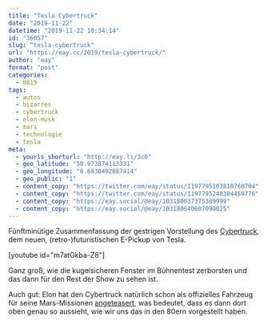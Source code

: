 ```yaml
---
title: "Tesla Cybertruck"
date: "2019-11-22"
datetime: "2019-11-22 10:34:14"
id: "36057"
slug: "tesla-cybertruck"
url: "https://eay.cc/2019/tesla-cybertruck/"
author: "eay"
format: "post"
categories:
  - 0815
tags:
  - autos
  - bizarres
  - cybertruck
  - elon-musk
  - mars
  - technologie
  - tesla
meta:
  - yourls_shorturl: "http://eay.li/3c0"
  - geo_latitude: "50.973874113331"
  - geo_longitude: "6.6830492087414"
  - geo_public: "1"
  - content_copy: "https://twitter.com/eay/status/1197795103810760704"
  - content_copy: "https://twitter.com/eay/status/1197795248304459776"
  - content_copy: "https://eay.social/@eay/103180637375389999"
  - content_copy: "https://eay.social/@eay/103180640607090025"
---
```


Fünftminütige Zusammenfassung der gestrigen Vorstellung des [Cybertruck](https://www.tesla.com/cybertruck), dem neuen, (retro-)futuristischen E-Pickup von Tesla.

\[youtube id="m7atGkba-Z8"\]

Ganz groß, wie die kugelsicheren Fenster im Bühnentest zerborsten und das dann für den Rest der Show zu sehen ist.

Auch gut: Elon hat den Cybertruck natürlich schon als offizielles Fahrzeug für seine Mars-Missionen [angeteasert](https://twitter.com/elonmusk/status/1197627433970589696), was bedeutet, dass es dann dort oben genau so aussieht, wie wir uns das in den 80ern vorgestellt haben.

